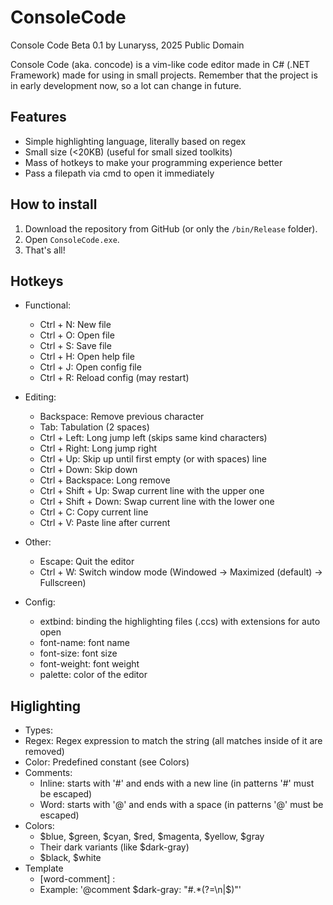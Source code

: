 # ConsoleCode
Console Code Beta 0.1 by Lunaryss, 2025
Public Domain

Console Code (aka. concode) is a vim-like code editor made in C# (.NET Framework)
made for using in small projects. Remember that the project is in early development
now, so a lot can change in future.

## Features
 * Simple highlighting language, literally based on regex
 * Small size (<20KB) (useful for small sized toolkits)
 * Mass of hotkeys to make your programming experience better
 * Pass a filepath via cmd to open it immediately

## How to install
1. Download the repository from GitHub (or only the `/bin/Release` folder).
2. Open `ConsoleCode.exe`. 
3. That's all!

## Hotkeys
* Functional:
  * Ctrl + N: New file
  * Ctrl + O: Open file
  * Ctrl + S: Save file
  * Ctrl + H: Open help file
  * Ctrl + J: Open config file
  * Ctrl + R: Reload config (may restart)
  
* Editing:
  * Backspace: Remove previous character
  * Tab: Tabulation (2 spaces)
  * Ctrl + Left: Long jump left (skips same kind characters)
  * Ctrl + Right: Long jump right
  * Ctrl + Up: Skip up until first empty (or with spaces) line
  * Ctrl + Down: Skip down
  * Ctrl + Backspace: Long remove
  * Ctrl + Shift + Up: Swap current line with the upper one
  * Ctrl + Shift + Down: Swap current line with the lower one
  * Ctrl + C: Copy current line
  * Ctrl + V: Paste line after current
  
* Other:
  * Escape: Quit the editor
  * Ctrl + W: Switch window mode (Windowed -> Maximized (default) -> Fullscreen)

* Config:
  * extbind: binding the highlighting files (.ccs) with extensions for auto open
  * font-name: font name
  * font-size: font size
  * font-weight: font weight
  * palette: color of the editor

## Higlighting
 * Types:
  * Regex: Regex expression to match the string (all matches inside of it are removed)
  * Color: Predefined constant (see Colors)
* Comments:
  * Inline: starts with '#' and ends with a new line (in patterns '#' must be escaped)
  * Word: starts with '@' and ends with a space (in patterns '@' must be escaped)
* Colors:
  * $blue, $green, $cyan, $red, $magenta, $yellow, $gray
  * Their dark variants (like $dark-gray)
  * $black, $white
* Template
  * [word-comment] <color>: <regex>
  * Example: '@comment $dark-gray: "\#.*(?=\n|\$)"'